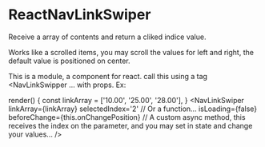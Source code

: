 # ReactNavLinkSwiper
Receive a array of contents and return a cliked indice value.

Works like a scrolled items, you may scroll the values for left and right, the default value is positioned on center.

This is a module, a component for react. call this using a tag <NavLinkSwipper ... with props. Ex:

render() {
  const linkArray = ['10.00', '25.00', '28.00'],
}
<NavLinkSwiper
  linkArray={linkArray}
  selectedIndex='2'  // Or a function...
  isLoading={false}
  beforeChange={this.onChangePosition} // A custom async method, this receives the index on the parameter, and you may set in state and change your values... 
/>
